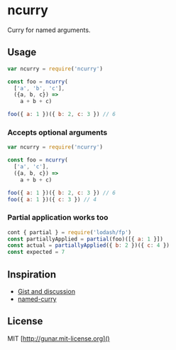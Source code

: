 # ncurry

Curry for named arguments.

## Usage

```js
var ncurry = require('ncurry')

const foo = ncurry(
  ['a', 'b', 'c'],
  ({a, b, c}) =>
    a + b + c)

foo({ a: 1 })({ b: 2, c: 3 }) // 6
```

### Accepts optional arguments

```js
var ncurry = require('ncurry')

const foo = ncurry(
  ['a', 'c'],
  ({a, b, c}) =>
    a + b + c)

foo({ a: 1 })({ b: 2, c: 3 }) // 6
foo({ a: 1 })({ c: 3 }) // 4
```

### Partial application works too

```js
cont { partial } = require('lodash/fp')
const partiallyApplied = partial(foo)([{ a: 1 }])
const actual = partiallyApplied({ b: 2 })({ c: 4 })
const expected = 7
```

## Inspiration

- [Gist and discussion](https://gist.github.com/gunar/1268c997ca66343f060dbca07aee67bd)
- [named-curry](https://github.com/rjmk/named-curry)

## License

MIT [http://gunar.mit-license.org]()
